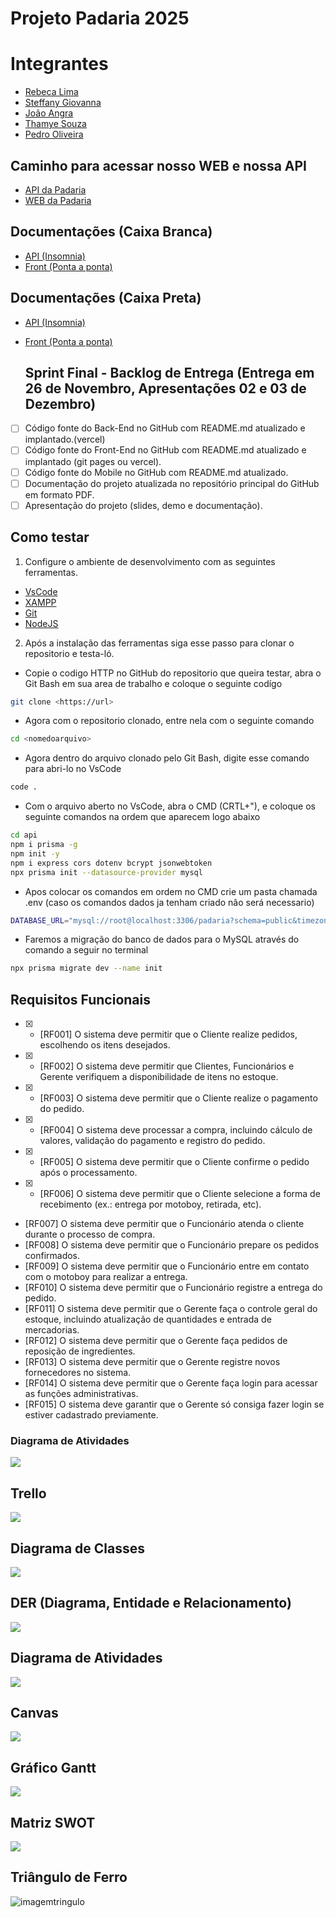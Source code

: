 # Projeto Padaria 2025

# **Integrantes**
- [Rebeca Lima](https://github.com/Rebecaalimaa)
- [Steffany Giovanna](https://github.com/steffanygiovanna)
- [João Angra](https://github.com/joaoangra)
- [Thamye Souza](https://github.com/thamyeS)
- [Pedro Oliveira](https://github.com/Pedrokk52)

## Caminho para acessar nosso WEB e nossa API
- [API da Padaria](https://github.com/Rebecaalimaa/padaria-api)
- [WEB da Padaria](https://github.com/joaoangra/Web-Padaria-2025)

## Documentações (Caixa Branca)
- [API (Insomnia)](/Relatório%20de%20testes%20Caixa%20Branca%20(Insomnia).pdf)
- [Front (Ponta a ponta)](/Relatório%20de%20testes%20Caixa%20Branca%20(front).pdf)
  
## Documentações (Caixa Preta)
- [API (Insomnia)](/Relatorio%20de%20testes%20Caixa%20Preta%20(Insominia).pdf)
- [Front (Ponta a ponta)]( )
  
  ## Sprint Final - Backlog de Entrega (Entrega em 26 de Novembro, Apresentações 02 e 03 de Dezembro)
- [ ] Código fonte do Back-End no GitHub com README.md atualizado e implantado.(vercel)
- [ ] Código fonte do Front-End no GitHub com README.md atualizado e implantado (git pages ou vercel).
- [ ] Código fonte do Mobile no GitHub com README.md atualizado.
- [ ] Documentação do projeto atualizada no repositório principal do GitHub em formato PDF.
- [ ] Apresentação do projeto (slides, demo e documentação).
  
## Como testar 
1. Configure o ambiente de desenvolvimento com as seguintes ferramentas.

- [VsCode](https://code.visualstudio.com/)
- [XAMPP](https://www.apachefriends.org/pt_br/index.html)
- [Git](https://git-scm.com/downloads)
- [NodeJS](https://nodejs.org/pt)

2. Após a instalação das ferramentas siga esse passo para clonar o repositorio e testa-ló.

- Copie o codigo HTTP no GitHub do repositorio que queira testar, abra o Git Bash em sua area de trabalho e coloque o seguinte codígo

```bash
git clone <https://url>
```

- Agora com o repositorio clonado, entre nela com o seguinte comando

```bash
cd <nomedoarquivo>
```

- Agora dentro do arquivo clonado pelo Git Bash, digite esse comando para abri-lo no VsCode

```bash
code .
```

- Com o arquivo aberto no VsCode, abra o CMD (CRTL+"), e coloque os seguinte comandos na ordem que aparecem logo abaixo

```bash
cd api
npm i prisma -g
npm init -y
npm i express cors dotenv bcrypt jsonwebtoken
npx prisma init --datasource-provider mysql
```

- Apos colocar os comandos em ordem no CMD crie um pasta chamada .env (caso os comandos dados ja tenham criado não será necessario)

```bash
DATABASE_URL="mysql://root@localhost:3306/padaria?schema=public&timezone=UTC"
```

- Faremos a migração do banco de dados para o MySQL através do comando a seguir no terminal

```bash
npx prisma migrate dev --name init
```

## Requisitos Funcionais

- [x] - [RF001] O sistema deve permitir que o Cliente realize pedidos, escolhendo os itens desejados.
- [x] - [RF002] O sistema deve permitir que Clientes, Funcionários e Gerente verifiquem a disponibilidade de itens no estoque.
- [x] - [RF003] O sistema deve permitir que o Cliente realize o pagamento do pedido.
- [x] - [RF004] O sistema deve processar a compra, incluindo cálculo de valores, validação do pagamento e registro do pedido.
- [x] - [RF005] O sistema deve permitir que o Cliente confirme o pedido após o processamento.
- [x] - [RF006] O sistema deve permitir que o Cliente selecione a forma de recebimento (ex.: entrega por motoboy, retirada, etc).
- [RF007] O sistema deve permitir que o Funcionário atenda o cliente durante o processo de compra.
- [RF008] O sistema deve permitir que o Funcionário prepare os pedidos confirmados.
- [RF009] O sistema deve permitir que o Funcionário entre em contato com o motoboy para realizar a entrega.
- [RF010] O sistema deve permitir que o Funcionário registre a entrega do pedido.
- [RF011] O sistema deve permitir que o Gerente faça o controle geral do estoque, incluindo atualização de quantidades e entrada de mercadorias.
- [RF012] O sistema deve permitir que o Gerente faça pedidos de reposição de ingredientes.
- [RF013] O sistema deve permitir que o Gerente registre novos fornecedores no sistema.
- [RF014] O sistema deve permitir que o Gerente faça login para acessar as funções administrativas.
- [RF015] O sistema deve garantir que o Gerente só consiga fazer login se estiver cadastrado previamente.

### Diagrama de Atividades

![](./docs/Diagrama%20Cantina.png)

## Trello
![](./docs/Trello.png)

## Diagrama de Classes
![](./docs/Diagrama_de_Classes.png)

## DER (Diagrama, Entidade e Relacionamento)
![](./docs/DER%20padaria.png)

## Diagrama de Atividades
![](./docs/Captura%20de%20tela%202025-06-18%20084534.png)

## Canvas
![](./docs/Canvas.png)

## Gráfico Gantt
![](./docs/gant.jpeg)

## Matriz SWOT
![](./docs/swot.jpeg)

## Triângulo de Ferro
![imagemtringulo](./docs/Triangulo.png)



